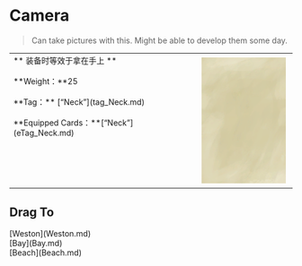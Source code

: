# Camera  
> Can take pictures with this. Might be able to develop them some day.  
  
<table class="table table-bordered" data-toggle="table"  data-show-header="false"><thead style="display:none"><tr ><th  style="width:50%;text-align:left;vertical-align:top;"  >title</th><th  style="width:50%;text-align:left;vertical-align:top;"  ></th></tr></thead><tr ><td  style="width:50%;text-align:left;vertical-align:top;"  >** 装备时等效于拿在手上 **<br><br>**Weight：**25<br><br>**Tag：**	[“Neck”](tag_Neck.md)<br><br>**Equipped Cards：**[“Neck”](eTag_Neck.md)</td><td  style="width:50%;text-align:left;vertical-align:top;"  ><div style="float:right; margin:5px"><div class="gamecard" style="width:150px; height:225px;"><a href="Camera.md" style="color:black"><img class="bg" decoding="async" src="../wiki/Sprite/BG_SandTop.png" href="a.md" style="max-width:150px;max-height:225px;"><img decoding="async" src="../wiki/Sprite/Camera.png" class="cardimageNoBack" style="transform: translate(-50%, 0%) scale(0.4398826979472141);"><span style="font-size: 25px;">Camera</span></a></div></div></td></tr></tbody></table>  
  
## Drag To  
<div style="display:inline-block"><div class="gamedatalist" style="text-align:left;min-width:100px;min-height:0px;">[Weston](Weston.md)</div><div class="gamedatalist" style="text-align:left;min-width:100px;min-height:0px;">[Bay](Bay.md)</div><div class="gamedatalist" style="text-align:left;min-width:100px;min-height:0px;">[Beach](Beach.md)</div></div>  
  


<script>document.title="Camera - Card Survival Wiki";</script>
